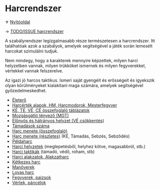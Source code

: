 # Harcrendszer

⚜️ [Nyitóoldal](start.md)

→ [TODO/ISSUE harcrendszer](https://github.com/kaktusztea/km100/wiki/TODO.ISSUE.harcrendszer)

A szabályrendszer legizgalmasabb része természetesen a harcrendszer. Itt találhatóak azok a szabályok, amelyek segítségével a játék során lemesélt harcokat szimulálni tudjuk.

Nem mindegy, hogy a karakterek mennyire képzettek, milyen harci helyzetben vannak, milyen trükköket ismernek és milyen fegyverekkel, vértekkel vannak felszerelve.

Az igazi jó harcos taktikus. Ismeri saját gyengéit és erősségeit és igyekszik olyan körülményeket kialakítani maga számára, amelyek segítségével győzedelmeskedhet.

- [Életerő](061_eletero.md)
- [Harcérték alapok, HM, Harcmodorok, Mesterfegyver](062_01_harcertekek_elemei.md)
- [KÉ, TÉ, VÉ, CÉ összefoglaló táblázatok](062_02_ke_te_ve_ce.md)
- [Mozgásgátló tényező (MGT)](063_01_mgt.md)
- [Előnyös és hátrányos helyzet (VÉ csökkentés)](063_02_elonyos_hatranyos_helyzet.md)
- [Támadások száma](063_03_tamadasok_szama.md)
- [Harc menete (összefoglaló)](064_01_02_harc_menete_osszefoglalas.md)
- [Harc menete (részletes)](064_01_02_harc_menete_reszletes.md) (KÉ, Támadás, Sebzés, Sebződés)
- [Példaharc](064_02_peldaharc.md)
- [Harci helyzetek](065_01_harci_helyzetek.md) (meglepetésből, helyhez kötve, magasabbról, stb.)
- [Harci taktikák](065_02_harci_taktikak.md) (támadó, védő, roham, stb)
- [Harci alakzatok, Alakzatharc](065_03_harci_alakzatok.md)
- [Kétkezes harc](065_04_ketkezes_harc.md)
- [Manőverek](065_05_manoverek.md)
- [Lovas harc](066_harc_lohartol.md)
- [Fegyverek, pajzsok](067_fegyverek.md)
- [Vértek, páncélok](068_vertek_pancelok.md)
